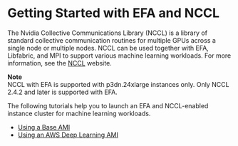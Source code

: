 # Getting Started with EFA and NCCL<a name="efa-start-nccl"></a>

The Nvidia Collective Communications Library \(NCCL\) is a library of standard collective communication routines for multiple GPUs across a single node or multiple nodes\. NCCL can be used together with EFA, Libfabric, and MPI to support various machine learning workloads\. For more information, see the [NCCL](https://developer.nvidia.com/nccl) website\.

**Note**  
NCCL with EFA is supported with p3dn\.24xlarge instances only\.
Only NCCL 2\.4\.2 and later is supported with EFA\.

The following tutorials help you to launch an EFA and NCCL\-enabled instance cluster for machine learning workloads\.
+ [Using a Base AMI](efa-start-nccl-base.md)
+ [Using an AWS Deep Learning AMI](efa-start-nccl-dlami.md)